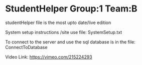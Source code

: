 # StudentHelper Group:1 Team:B

studentHelper file is the most upto date/live edition

System setup instructions /site use file: SystemSetup.txt    

To connect to the server and use the sql database is in the file: ConnectToDatabase

Video Link: https://vimeo.com/215224293 

